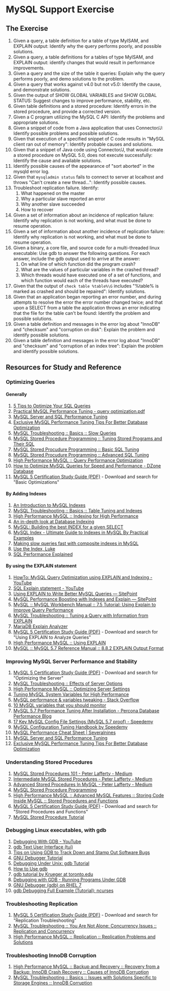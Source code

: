 # MySQL Support Exercise

## The Exercise

1. Given a query, a table definition for a table of type MyISAM, and EXPLAIN output: Identify why the query performs poorly, and possible solutions.
1. Given a query, a table definitions for a tables of type MyISAM, and EXPLAIN output: identify changes that would result in performance improvements.
1. Given a query and the size of the table it queries: Explain why the query performs poorly, and demo solutions to the problem. 
1. Given a query that works against v4.0 but not v5.0: Identify the cause, and demonstrate solutions.
1. Given the output of SHOW GLOBAL VARIABLES and SHOW GLOBAL STATUS: Suggest changes to improve performance, stability, etc.
1. Given table definitions and a stored procedure: Identify errors in the stored procedure, and provide a corrected version.
1. Given a C program utilizing the MySQL C API: Identify the problems and appropriate solutions.
1. Given a snippet of code from a Java application that uses Connector/J: Identify possible problems and possible solutions.
1. Given that execution of a specified snippet of C code results in "MySQL client ran out of memory": Identify probable causes and solutions.
1. Given that a snippet of Java code using Connector/J, that would create a stored procedure on MySQL 5.0, does not execute successfully: Identify the cause and available solutions.
1. Identify possible causes of the appearance of "sort aborted" in the mysqld error log.
1. Given that `mysqladmin status` fails to connect to server at localhost and throws "Can't create a new thread...": Identify possible causes.
1. Troubleshoot replication failure. Identify:
    1. What happened on the master
    1. Why a particular slave reported an error
    1. Why another slave succeeded
    1. How to recover
1. Given a set of information about an incidence of replication failure: Identify why replication is not working, and what must be done to resume operation.
1. Given a set of information about another incidence of replication failure: Identify why replication is not working, and what must be done to resume operation.
1. Given a binary, a core file, and source code for a multi-threaded linux executable: Use gdb to answer the following questions. For each answer, include the gdb output used to arrive at the answer:
    1. On what line of which function did the program crash? 
    1. What are the values of particular variables in the crashed thread? 
    1. Which threads would have executed one of a set of functions, and which function would each of the threads have executed?
1. Given that the output of `check table %table%\G` includes "%table% is marked as crashed and should be repaired": Identify solutions.
1. Given that an application began reporting an error number, and during attempts to resolve the error the error number changed twice; and that upon a SELECT from a table the application throws an error indicating that the file for the table can't be found: Identify the problem and possible solutions. 
1. Given a table definition and messages in the error log about "InnoDB" and "checksum" and "corruption on disk": Explain the problem and identify possible solutions. 
1. Given a table definition and messages in the error log about "InnoDB" and "checksum" and "corruption of an index tree": Explain the problem and identify possible solutions. 

## Resources for Study and Reference

### Optimizing Queries

#### Generally

1. [5 Tips to Optimize Your SQL Queries](https://www.vertabelo.com/blog/technical-articles/5-tips-to-optimize-your-sql-queries)
1. [Practical MySQL Performance Tuning - query optimization.pdf](https://learn.percona.com/ebook-practical-mysql-performance-optimization-section-2)
1. [MySQL Server and SQL Performance Tuning](https://www.oracle.com/technetwork/community/developer-day/mysql-performance-tuning-403029.pdf)
1. [Exclusive MySQL Performance Tuning Tips For Better Database Optimization](https://www.cloudways.com/blog/mysql-performance-tuning/#optimize)
1. [MySQL Troubleshooting :: Basics :: Slow Queries](https://learning.oreilly.com/library/view/mysql-troubleshooting/9781449317836/ch01.html#basics_performance)
1. [MySQL Stored Procedure Programming :: Tuning Stored Programs and Their SQL](https://learning.oreilly.com/library/view/mysql-stored-procedure/0596100892/ch19.html)
1. [MySQL Stored Procudure Programming :: Basic SQL Tuning](https://learning.oreilly.com/library/view/mysql-stored-procedure/0596100892/ch20.html)
1. [MySQL Stored Procudure Programming :: Advanced SQL Tuning](https://learning.oreilly.com/library/view/mysql-stored-procedure/0596100892/ch20.html)
1. [High Performance MySQL :: Query Performance Optimization](https://learning.oreilly.com/library/view/high-performance-mysql/9781449332471/ch06.html)
1. [How to Optimize MySQL Queries for Speed and Performance - DZone Database](https://dzone.com/articles/how-to-optimize-mysql-queries-for-speed-and-perfor)
1. [MySQL 5 Certification Study Guide (PDF)](https://www.scribd.com/document/62417803/MySQL-5-Certification-Study-Guide) - Download and search for "Basic Optimizations" 

#### By Adding Indexes

1. [An Introduction to MySQL Indexes](https://www.vertabelo.com/blog/technical-articles/an-introduction-to-mysql-indexes)
1. [MySQL Troubleshooting :: Basics :: Table Tuning and Indexes](https://learning.oreilly.com/library/view/mysql-troubleshooting/9781449317836/ch01.html#id374995) 
1. [High Performance MySQL :: Indexing for High Performance](https://learning.oreilly.com/library/view/high-performance-mysql/9781449332471/ch05.html)
1. [An in-depth look at Database Indexing](https://www.freecodecamp.org/news/database-indexing-at-a-glance-bb50809d48bd/)
1. [MySQL: Building the best INDEX for a given SELECT](http://mysql.rjweb.org/doc.php/index_cookbook_mysql)
1. [MySQL Index - Ultimate Guide to Indexes in MySQL By Practical Examples](http://www.mysqltutorial.org/mysql-index/)
1. [Making slow queries fast with composite indexes in MySQL](https://blog.nodeswat.com/making-slow-queries-fast-with-composite-indexes-in-mysql-eb452a8d6e46)
1. [Use the Index, Luke](https://use-the-index-luke.com)
1. [SQL Performance Explained](https://sql-performance-explained.com/?utm_source=use-the-index-luke.com&utm_campaign=front&utm_medium=web)

#### By using the EXPLAIN statement

1. [HowTo: MySQL Query Optimization using EXPLAIN and Indexing - YouTube](https://www.youtube.com/watch?v=9K26Wb84f50)
1. [SQL Explain statement - YouTube](https://www.youtube.com/watch?v=5y8G72q-IpE&list=PLpPXw4zFa0uIjh_Jv_j7OVsqBPsjdP9CT&index=5)
1. [Using EXPLAIN to Write Better MySQL Queries — SitePoint](https://www.sitepoint.com/using-explain-to-write-better-mysql-queries/)
1. [MySQL Performance Boosting with Indexes and Explain — SitePoint](https://www.sitepoint.com/mysql-performance-indexes-explain/)
1. [MySQL :: MySQL Workbench Manual :: 7.5 Tutorial: Using Explain to Improve Query Performance](https://dev.mysql.com/doc/workbench/en/wb-tutorial-visual-explain-dbt3.html)
1. [MySQL Troubleshooting :: Tuning a Query with Information from EXPLAIN](https://learning.oreilly.com/library/view/mysql-troubleshooting/9781449317836/ch01.html#explain)
1. [MariaDB Explain Analyzer](https://mariadb.org/explain_analyzer/analyze/)
1. [MySQL 5 Certification Study Guide (PDF)](https://www.scribd.com/document/62417803/MySQL-5-Certification-Study-Guide) - Download and search for "Using EXPLAIN to Analyze Queries"
1. [High Performance MySQL :: Using EXPLAIN](https://learning.oreilly.com/library/view/high-performance-mysql/9781449332471/apd.html) 
1. [MySQL :: MySQL 5.7 Reference Manual :: 8.8.2 EXPLAIN Output Format](https://dev.mysql.com/doc/refman/5.7/en/explain-output.html)


### Improving MySQL Server Performance and Stability

1. [MySQL 5 Certification Study Guide (PDF)](https://www.scribd.com/document/62417803/MySQL-5-Certification-Study-Guide) - Download and search for "Optimizing the Server" 
1. [MySQL Troubleshooting :: Effects of Server Options](https://learning.oreilly.com/library/view/mysql-troubleshooting/9781449317836/ch03.html)  
1. [High Performance MySQL :: Optimizing Server Settings](https://learning.oreilly.com/library/view/high-performance-mysql/9781449332471/ch08.html)  
1. [Tuning MySQL System Variables for High Performance](https://geekflare.com/mysql-performance-tuning/)
1. [MySQL performance & variables tweaking - Stack Overflow](https://stackoverflow.com/questions/9195139/mysql-performance-variables-tweaking)
1. [10 MySQL variables that you should monitor](https://www.techrepublic.com/blog/linux-and-open-source/10-mysql-variables-that-you-should-monitor/)
1. [MySQL 5.7 Performance Tuning After Installation - Percona Database Performance Blog](https://www.percona.com/blog/2016/10/12/mysql-5-7-performance-tuning-immediately-after-installation/)
1. [17 Key MySQL Config File Settings (MySQL 5.7 proof) - Speedemy](https://www.speedemy.com/17-key-mysql-config-file-settings-mysql-5-7-proof/)
1. [MySQL Configuration Tuning Handbook by Speedemy](http://speedemy.com/files/ebook1/Speedemy-MySQL-Configuration-Tuning-Handbook.pdf)
1. [MySQL Performance Cheat Sheet | Severalnines](https://severalnines.com/blog/mysql-performance-cheat-sheet)
1. [MySQL Server and SQL Performance Tuning](https://www.oracle.com/technetwork/community/developer-day/mysql-performance-tuning-403029.pdf)
1. [Exclusive MySQL Performance Tuning Tips For Better Database Optimization](https://www.cloudways.com/blog/mysql-performance-tuning/#optimize)

### Understanding Stored Procedures

1. [MySQL Stored Procedures 101 - Peter Lafferty - Medium](https://medium.com/@peter.lafferty/mysql-stored-procedures-101-6b4fe230967)
1. [Intermediate MySQL Stored Procedures - Peter Lafferty - Medium](https://medium.com/@peter.lafferty/intermediate-mysql-stored-procedures-24394d3cab03)
1. [Advanced Stored Procedures In MySQL - Peter Lafferty - Medium](https://medium.com/@peter.lafferty/advanced-stored-procedures-in-mysql-9673d396a220)
1. [MySQL Stored Procedure Programming](https://learning.oreilly.com/library/view/mysql-stored-procedure/0596100892/)
1. [High Performance MySQL :: Advanced MySQL Features :: Storing Code Inside MySQL :: Stored Procedures and Functions](https://learning.oreilly.com/library/view/high-performance-mysql/9781449332471/ch07.html#stored_procedures_and_functions)
1. [MySQL 5 Certification Study Guide (PDF)](https://www.scribd.com/document/62417803/MySQL-5-Certification-Study-Guide) - Download and search for "Stored Procedures and Functions" 
1. [MySQL Stored Procedure Tutorial](http://www.mysqltutorial.org/mysql-stored-procedure-tutorial.aspx)

### Debugging Linux executables, with gdb

1. [Debugging With GDB - YouTube](https://www.youtube.com/watch?v=OpVMB7DNlmY)
1. [gdb Text User Interface (tui)](https://doc.ecoscentric.com/gnutools/doc/gdb/TUI.html#TUI)
1. [Tips on Using GDB to Track Down and Stamp Out Software Bugs](https://www-numi.fnal.gov/offline_software/srt_public_context/WebDocs/Companion/intro_talks/gdb/gdb.html)
1. [GNU Debugger Tutorial](https://www.tutorialspoint.com/gnu_debugger/index.htm)
1. [Debugging Under Unix: gdb Tutorial](https://www.cs.cmu.edu/~gilpin/tutorial/)
1. [How to Use gdb](http://heather.cs.ucdavis.edu/%7Ematloff/UnixAndC/CLanguage/Debug.html#tth_sEc4)
1. [gdb tutorial by Krueger at toronto.edu](http://www.cs.toronto.edu/~krueger/csc209h/tut/gdb_tutorial.html)
1. [Debugging with GDB - Running Programs Under GDB](http://web.mit.edu/gnu/doc/html/gdb_6.html)
1. [GNU Debugger (gdb) on RHEL 7](https://access.redhat.com/documentation/en-us/red_hat_developer_toolset/7/html/user_guide/chap-gdb)
1. [gdb Debugging Full Example (Tutorial): ncurses](http://www.brendangregg.com/blog/2016-08-09/gdb-example-ncurses.html)

### Troubleshooting Replication

1. [MySQL 5 Certification Study Guide (PDF)](https://www.scribd.com/document/62417803/MySQL-5-Certification-Study-Guide) - Download and search for "Replication Troubleshooting"
1. [MySQL Troubleshooting :: You Are Not Alone: Concurrency Issues :: Replication and Concurrency](https://learning.oreilly.com/library/view/mysql-troubleshooting/9781449317836/ch02.html#concurrency_replication)
1. [High Performance MySQL :: Replication :: Replication Problems and Solutions ](https://learning.oreilly.com/library/view/high-performance-mysql/9781449332471/ch10.html)

### Troubleshooting InnoDB Corruption

1. [High Performance MySQL :: Backup and Recovery :: Recovery from a Backup: InnoDB Crash Recovery :: Causes of InnoDB Corruption](https://learning.oreilly.com/library/view/high-performance-mysql/9781449332471/ch15.html)
1. [MySQL Troubleshooting :: Basics :: Issues with Solutions Specific to Storage Engines :: InnoDB Corruption](https://learning.oreilly.com/library/view/mysql-troubleshooting/9781449317836/ch01.html)